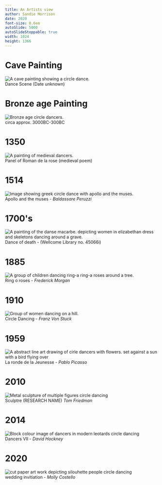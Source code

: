 ```yaml
---
title: An Artists view
author: Sandie Morrison
date: 2020
font-size: 0.6em
autoSlide: 5000
autoSlideStoppable: true
width: 1024
height: 1366
---
```

# Cave Painting
![A cave painting showing a circle dance.](./1_upscale.png)  
Dance Scene (Date unknown)

# Bronze age Painting
![Bronze age circle dancers.](./2.jpg)  
circa approx. 3000BC-300BC

# 1350
![A painting of medieval dancers.](./3_upscale.png)  
Panel of Roman de la rose (medieval poem)

# 1514
![Image showing greek circle dance with apollo and the muses.](./4.jpg)  
Apollo and the muses - _Baldassare Peruzzi_

# 1700's
![A painting of the danse macarbe. depicting women in elizabethan dress and skeletons dancing around a grave.](./5.jpg)  
Dance of death - (Wellcome Library no. 45066i)

# 1885
![A group of children dancing ring-a ring-a roses around a tree.](./6.jpg)  
Ring o roses - _Frederick Morgan_

# 1910
![Group of women dancing on a hill.](./7.jpg)  
Circle Dancing - _Franz Von Stuck_

# 1959
![A abstract line art drawing of cirle dancers with flowers. set against a sun with a bird flying over](./8.jpg)  
La ronde de la Jeunesse - _Pablo Picasso_

# 2010
![Metal sculpture of multiple figures circle dancing](./9.jpg)  
Sculptre (RESEARCH NAME) _Tom Friedman_

# 2014
![Block colour image of dancers in modern leotards circle dancing](./10.jpg)  
Dancers VII - _David Hockney_

# 2020
![cut paper art work depicting silouhette people circle dancing](./11.png)  
wedding invitiation - _Molly Costello_
